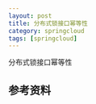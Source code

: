 ```yaml
---
layout: post
title: 分布式锁接口幂等性
category: springcloud
tags: [springcloud]
---
```


分布式锁接口幂等性

## 参考资料
